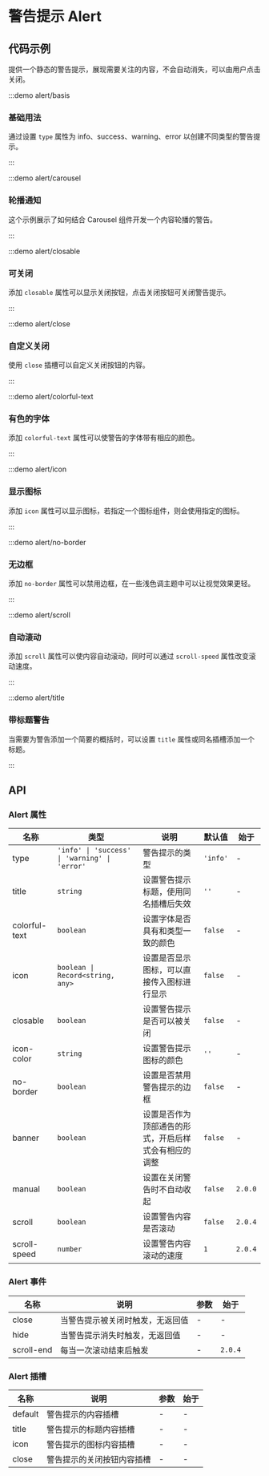 # 警告提示 Alert

## 代码示例

提供一个静态的警告提示，展现需要关注的内容，不会自动消失，可以由用户点击关闭。

:::demo alert/basis

### 基础用法

通过设置 `type` 属性为 info、success、warning、error 以创建不同类型的警告提示。

:::

:::demo alert/carousel

### 轮播通知

这个示例展示了如何结合 Carousel 组件开发一个内容轮播的警告。

:::

:::demo alert/closable

### 可关闭

添加 `closable` 属性可以显示关闭按钮，点击关闭按钮可关闭警告提示。

:::

:::demo alert/close

### 自定义关闭

使用 `close` 插槽可以自定义关闭按钮的内容。

:::

:::demo alert/colorful-text

### 有色的字体

添加 `colorful-text` 属性可以使警告的字体带有相应的颜色。

:::

:::demo alert/icon

### 显示图标

添加 `icon` 属性可以显示图标，若指定一个图标组件，则会使用指定的图标。

:::

:::demo alert/no-border

### 无边框

添加 `no-border` 属性可以禁用边框，在一些浅色调主题中可以让视觉效果更轻。

:::

:::demo alert/scroll

### 自动滚动

添加 `scroll` 属性可以使内容自动滚动，同时可以通过 `scroll-speed` 属性改变滚动速度。

:::

:::demo alert/title

### 带标题警告

当需要为警告添加一个简要的概括时，可以设置 `title` 属性或同名插槽添加一个标题。

:::

## API

### Alert 属性

| 名称          | 类型                                          | 说明                                                 | 默认值   | 始于    |
| ------------- | --------------------------------------------- | ---------------------------------------------------- | -------- | ------- |
| type          | `'info' \| 'success' \| 'warning' \| 'error'` | 警告提示的类型                                       | `'info'` | -       |
| title         | `string`                                      | 设置警告提示标题，使用同名插槽后失效                 | `''`     | -       |
| colorful-text | `boolean`                                     | 设置字体是否具有和类型一致的颜色                     | `false`  | -       |
| icon          | `boolean \| Record<string, any>`              | 设置是否显示图标，可以直接传入图标进行显示           | `false`  | -       |
| closable      | `boolean`                                     | 设置警告提示是否可以被关闭                           | `false`  | -       |
| icon-color    | `string`                                      | 设置警告提示图标的颜色                               | `''`     | -       |
| no-border     | `boolean`                                     | 设置是否禁用警告提示的边框                           | `false`  | -       |
| banner        | `boolean`                                     | 设置是否作为顶部通告的形式，开启后样式会有相应的调整 | `false`  | -       |
| manual        | `boolean`                                     | 设置在关闭警告时不自动收起                           | `false`  | `2.0.0` |
| scroll        | `boolean`                                     | 设置警告内容是否滚动                                 | `false`  | `2.0.4` |
| scroll-speed  | `number`                                      | 设置警告内容滚动的速度                               | `1`      | `2.0.4` |

### Alert 事件

| 名称       | 说明                             | 参数 | 始于    |
| ---------- | -------------------------------- | ---- | ------- |
| close      | 当警告提示被关闭时触发，无返回值 | -    | -       |
| hide       | 当警告提示消失时触发，无返回值   | -    | -       |
| scroll-end | 每当一次滚动结束后触发           | -    | `2.0.4` |

### Alert 插槽

| 名称    | 说明                       | 参数 | 始于 |
| ------- | -------------------------- | ---- | ---- |
| default | 警告提示的内容插槽         | -    | -    |
| title   | 警告提示的标题内容插槽     | -    | -    |
| icon    | 警告提示的图标内容插槽     | -    | -    |
| close   | 警告提示的关闭按钮内容插槽 | -    | -    |
